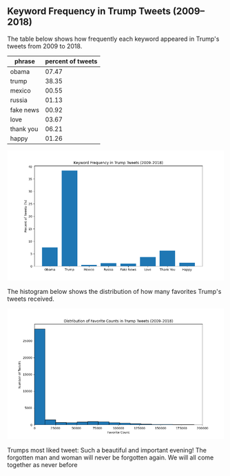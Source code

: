 ## Keyword Frequency in Trump Tweets (2009–2018)

The table below shows how frequently each keyword appeared in Trump's tweets from 2009 to 2018.

| phrase            | percent of tweets |
| ----------------- | ----------------- |
|             obama | 07.47             |
|             trump | 38.35             |
|            mexico | 00.55             |
|            russia | 01.13             |
|         fake news | 00.92             |
|              love | 03.67             |
|         thank you | 06.21             |
|             happy | 01.26             |

![Keyword Bar Graph](plot.png)

The histogram below shows the distribution of how many favorites Trump's tweets received.

![Favorite Count Histogram](favorite_hist.png)

Trumps most liked tweet:
Such a beautiful and important evening! The forgotten man and woman will never be forgotten again. We will all come together as never before